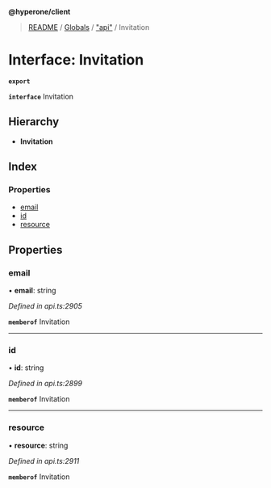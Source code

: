 **@hyperone/client**

> [README](../README.md) / [Globals](../globals.md) / ["api"](../modules/_api_.md) / Invitation

# Interface: Invitation

**`export`** 

**`interface`** Invitation

## Hierarchy

* **Invitation**

## Index

### Properties

* [email](_api_.invitation.md#email)
* [id](_api_.invitation.md#id)
* [resource](_api_.invitation.md#resource)

## Properties

### email

•  **email**: string

*Defined in api.ts:2905*

**`memberof`** Invitation

___

### id

•  **id**: string

*Defined in api.ts:2899*

**`memberof`** Invitation

___

### resource

•  **resource**: string

*Defined in api.ts:2911*

**`memberof`** Invitation
